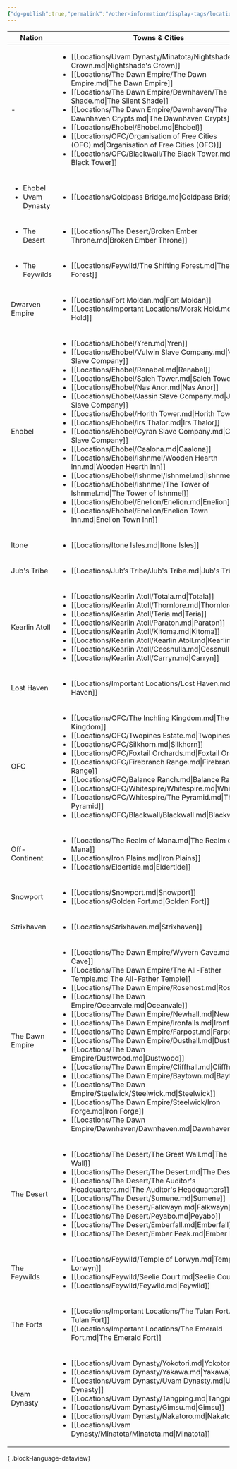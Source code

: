 ```yaml
---
{"dg-publish":true,"permalink":"/other-information/display-tags/locations/","hideInGraph":true,"updated":"2025-03-01T21:15:58.758+00:00"}
---
```


| Nation                                        | Towns & Cities                                                                                                                                                                                                                                                                                                                                                                                                                                                                                                                                                                                                                                                                                                                                                                                                                                                                                                                                                                                  |
| --------------------------------------------- | ----------------------------------------------------------------------------------------------------------------------------------------------------------------------------------------------------------------------------------------------------------------------------------------------------------------------------------------------------------------------------------------------------------------------------------------------------------------------------------------------------------------------------------------------------------------------------------------------------------------------------------------------------------------------------------------------------------------------------------------------------------------------------------------------------------------------------------------------------------------------------------------------------------------------------------------------------------------------------------------------- |
| \-                                            | <ul><li>[[Locations/Uvam Dynasty/Minatota/Nightshade's Crown.md\\|Nightshade's Crown]]</li><li>[[Locations/The Dawn Empire/The Dawn Empire.md\\|The Dawn Empire]]</li><li>[[Locations/The Dawn Empire/Dawnhaven/The Silent Shade.md\\|The Silent Shade]]</li><li>[[Locations/The Dawn Empire/Dawnhaven/The Dawnhaven Crypts.md\\|The Dawnhaven Crypts]]</li><li>[[Locations/Ehobel/Ehobel.md\\|Ehobel]]</li><li>[[Locations/OFC/Organisation of Free Cities (OFC).md\\|Organisation of Free Cities (OFC)]]</li><li>[[Locations/OFC/Blackwall/The Black Tower.md\\|The Black Tower]]</li></ul>                                                                                                                                                                                                                                                                                                                                                                                                   |
| <ul><li>Ehobel</li><li>Uvam Dynasty</li></ul> | <ul><li>[[Locations/Goldpass Bridge.md\\|Goldpass Bridge]]</li></ul>                                                                                                                                                                                                                                                                                                                                                                                                                                                                                                                                                                                                                                                                                                                                                                                                                                                                                                                            |
| <ul><li>The Desert</li></ul>                  | <ul><li>[[Locations/The Desert/Broken Ember Throne.md\\|Broken Ember Throne]]</li></ul>                                                                                                                                                                                                                                                                                                                                                                                                                                                                                                                                                                                                                                                                                                                                                                                                                                                                                                         |
| <ul><li>The Feywilds</li></ul>                | <ul><li>[[Locations/Feywild/The Shifting Forest.md\\|The Shifting Forest]]</li></ul>                                                                                                                                                                                                                                                                                                                                                                                                                                                                                                                                                                                                                                                                                                                                                                                                                                                                                                            |
| Dwarven Empire                                | <ul><li>[[Locations/Fort Moldan.md\\|Fort Moldan]]</li><li>[[Locations/Important Locations/Morak Hold.md\\|Morak Hold]]</li></ul>                                                                                                                                                                                                                                                                                                                                                                                                                                                                                                                                                                                                                                                                                                                                                                                                                                                               |
| Ehobel                                        | <ul><li>[[Locations/Ehobel/Yren.md\\|Yren]]</li><li>[[Locations/Ehobel/Vulwin Slave Company.md\\|Vulwin Slave Company]]</li><li>[[Locations/Ehobel/Renabel.md\\|Renabel]]</li><li>[[Locations/Ehobel/Saleh Tower.md\\|Saleh Tower]]</li><li>[[Locations/Ehobel/Nas Anor.md\\|Nas Anor]]</li><li>[[Locations/Ehobel/Jassin Slave Company.md\\|Jassin Slave Company]]</li><li>[[Locations/Ehobel/Horith Tower.md\\|Horith Tower]]</li><li>[[Locations/Ehobel/Irs Thalor.md\\|Irs Thalor]]</li><li>[[Locations/Ehobel/Cyran Slave Company.md\\|Cyran Slave Company]]</li><li>[[Locations/Ehobel/Caalona.md\\|Caalona]]</li><li>[[Locations/Ehobel/Ishnmel/Wooden Hearth Inn.md\\|Wooden Hearth Inn]]</li><li>[[Locations/Ehobel/Ishnmel/Ishnmel.md\\|Ishnmel]]</li><li>[[Locations/Ehobel/Ishnmel/The Tower of Ishnmel.md\\|The Tower of Ishnmel]]</li><li>[[Locations/Ehobel/Enelion/Enelion.md\\|Enelion]]</li><li>[[Locations/Ehobel/Enelion/Enelion Town Inn.md\\|Enelion Town Inn]]</li></ul> |
| Itone                                         | <ul><li>[[Locations/Itone Isles.md\\|Itone Isles]]</li></ul>                                                                                                                                                                                                                                                                                                                                                                                                                                                                                                                                                                                                                                                                                                                                                                                                                                                                                                                                    |
| Jub's Tribe                                   | <ul><li>[[Locations/Jub’s Tribe/Jub's Tribe.md\\|Jub's Tribe]]</li></ul>                                                                                                                                                                                                                                                                                                                                                                                                                                                                                                                                                                                                                                                                                                                                                                                                                                                                                                                        |
| Kearlin Atoll                                 | <ul><li>[[Locations/Kearlin Atoll/Totala.md\\|Totala]]</li><li>[[Locations/Kearlin Atoll/Thornlore.md\\|Thornlore]]</li><li>[[Locations/Kearlin Atoll/Teria.md\\|Teria]]</li><li>[[Locations/Kearlin Atoll/Paraton.md\\|Paraton]]</li><li>[[Locations/Kearlin Atoll/Kitoma.md\\|Kitoma]]</li><li>[[Locations/Kearlin Atoll/Kearlin Atoll.md\\|Kearlin Atoll]]</li><li>[[Locations/Kearlin Atoll/Cessnulla.md\\|Cessnulla]]</li><li>[[Locations/Kearlin Atoll/Carryn.md\\|Carryn]]</li></ul>                                                                                                                                                                                                                                                                                                                                                                                                                                                                                                     |
| Lost Haven                                    | <ul><li>[[Locations/Important Locations/Lost Haven.md\\|Lost Haven]]</li></ul>                                                                                                                                                                                                                                                                                                                                                                                                                                                                                                                                                                                                                                                                                                                                                                                                                                                                                                                  |
| OFC                                           | <ul><li>[[Locations/OFC/The Inchling Kingdom.md\\|The Inchling Kingdom]]</li><li>[[Locations/OFC/Twopines Estate.md\\|Twopines Estate]]</li><li>[[Locations/OFC/Silkhorn.md\\|Silkhorn]]</li><li>[[Locations/OFC/Foxtail Orchards.md\\|Foxtail Orchards]]</li><li>[[Locations/OFC/Firebranch Range.md\\|Firebranch Range]]</li><li>[[Locations/OFC/Balance Ranch.md\\|Balance Ranch]]</li><li>[[Locations/OFC/Whitespire/Whitespire.md\\|Whitespire]]</li><li>[[Locations/OFC/Whitespire/The Pyramid.md\\|The Pyramid]]</li><li>[[Locations/OFC/Blackwall/Blackwall.md\\|Blackwall]]</li></ul>                                                                                                                                                                                                                                                                                                                                                                                                  |
| Off-Continent                                 | <ul><li>[[Locations/The Realm of Mana.md\\|The Realm of Mana]]</li><li>[[Locations/Iron Plains.md\\|Iron Plains]]</li><li>[[Locations/Eldertide.md\\|Eldertide]]</li></ul>                                                                                                                                                                                                                                                                                                                                                                                                                                                                                                                                                                                                                                                                                                                                                                                                                      |
| Snowport                                      | <ul><li>[[Locations/Snowport.md\\|Snowport]]</li><li>[[Locations/Golden Fort.md\\|Golden Fort]]</li></ul>                                                                                                                                                                                                                                                                                                                                                                                                                                                                                                                                                                                                                                                                                                                                                                                                                                                                                       |
| Strixhaven                                    | <ul><li>[[Locations/Strixhaven.md\\|Strixhaven]]</li></ul>                                                                                                                                                                                                                                                                                                                                                                                                                                                                                                                                                                                                                                                                                                                                                                                                                                                                                                                                      |
| The Dawn Empire                               | <ul><li>[[Locations/The Dawn Empire/Wyvern Cave.md\\|Wyvern Cave]]</li><li>[[Locations/The Dawn Empire/The All-Father Temple.md\\|The All-Father Temple]]</li><li>[[Locations/The Dawn Empire/Rosehost.md\\|Rosehost]]</li><li>[[Locations/The Dawn Empire/Oceanvale.md\\|Oceanvale]]</li><li>[[Locations/The Dawn Empire/Newhall.md\\|Newhall]]</li><li>[[Locations/The Dawn Empire/Ironfalls.md\\|Ironfalls]]</li><li>[[Locations/The Dawn Empire/Farpost.md\\|Farpost]]</li><li>[[Locations/The Dawn Empire/Dusthall.md\\|Dusthall]]</li><li>[[Locations/The Dawn Empire/Dustwood.md\\|Dustwood]]</li><li>[[Locations/The Dawn Empire/Cliffhall.md\\|Cliffhall]]</li><li>[[Locations/The Dawn Empire/Baytown.md\\|Baytown]]</li><li>[[Locations/The Dawn Empire/Steelwick/Steelwick.md\\|Steelwick]]</li><li>[[Locations/The Dawn Empire/Steelwick/Iron Forge.md\\|Iron Forge]]</li><li>[[Locations/The Dawn Empire/Dawnhaven/Dawnhaven.md\\|Dawnhaven]]</li></ul>                           |
| The Desert                                    | <ul><li>[[Locations/The Desert/The Great Wall.md\\|The Great Wall]]</li><li>[[Locations/The Desert/The Desert.md\\|The Desert]]</li><li>[[Locations/The Desert/The Auditor's Headquarters.md\\|The Auditor's Headquarters]]</li><li>[[Locations/The Desert/Sumene.md\\|Sumene]]</li><li>[[Locations/The Desert/Falkwayn.md\\|Falkwayn]]</li><li>[[Locations/The Desert/Peyabo.md\\|Peyabo]]</li><li>[[Locations/The Desert/Emberfall.md\\|Emberfall]]</li><li>[[Locations/The Desert/Ember Peak.md\\|Ember Peak]]</li></ul>                                                                                                                                                                                                                                                                                                                                                                                                                                                                     |
| The Feywilds                                  | <ul><li>[[Locations/Feywild/Temple of Lorwyn.md\\|Temple of Lorwyn]]</li><li>[[Locations/Feywild/Seelie Court.md\\|Seelie Court]]</li><li>[[Locations/Feywild/Feywild.md\\|Feywild]]</li></ul>                                                                                                                                                                                                                                                                                                                                                                                                                                                                                                                                                                                                                                                                                                                                                                                                  |
| The Forts                                     | <ul><li>[[Locations/Important Locations/The Tulan Fort.md\\|The Tulan Fort]]</li><li>[[Locations/Important Locations/The Emerald Fort.md\\|The Emerald Fort]]</li></ul>                                                                                                                                                                                                                                                                                                                                                                                                                                                                                                                                                                                                                                                                                                                                                                                                                         |
| Uvam Dynasty                                  | <ul><li>[[Locations/Uvam Dynasty/Yokotori.md\\|Yokotori]]</li><li>[[Locations/Uvam Dynasty/Yakawa.md\\|Yakawa]]</li><li>[[Locations/Uvam Dynasty/Uvam Dynasty.md\\|Uvam Dynasty]]</li><li>[[Locations/Uvam Dynasty/Tangping.md\\|Tangping]]</li><li>[[Locations/Uvam Dynasty/Gimsu.md\\|Gimsu]]</li><li>[[Locations/Uvam Dynasty/Nakatoro.md\\|Nakatoro]]</li><li>[[Locations/Uvam Dynasty/Minatota/Minatota.md\\|Minatota]]</li></ul>                                                                                                                                                                                                                                                                                                                                                                                                                                                                                                                                                          |

{ .block-language-dataview}
